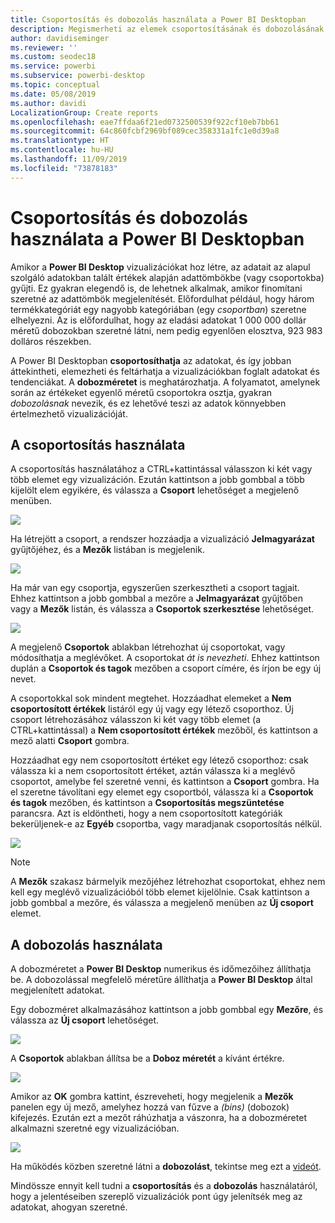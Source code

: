 ```yaml
---
title: Csoportosítás és dobozolás használata a Power BI Desktopban
description: Megismerheti az elemek csoportosításának és dobozolásának folyamatát a Power BI Desktopban
author: davidiseminger
ms.reviewer: ''
ms.custom: seodec18
ms.service: powerbi
ms.subservice: powerbi-desktop
ms.topic: conceptual
ms.date: 05/08/2019
ms.author: davidi
LocalizationGroup: Create reports
ms.openlocfilehash: eae7ffdaa6f21ed0732500539f922cf10eb7bb61
ms.sourcegitcommit: 64c860fcbf2969bf089cec358331a1fc1e0d39a8
ms.translationtype: HT
ms.contentlocale: hu-HU
ms.lasthandoff: 11/09/2019
ms.locfileid: "73878183"
---
```

# <a name="use-grouping-and-binning-in-power-bi-desktop"></a>Csoportosítás és dobozolás használata a Power BI Desktopban
Amikor a **Power BI Desktop** vizualizációkat hoz létre, az adatait az alapul szolgáló adatokban talált értékek alapján adattömbökbe (vagy csoportokba) gyűjti. Ez gyakran elegendő is, de lehetnek alkalmak, amikor finomítani szeretné az adattömbök megjelenítését. Előfordulhat például, hogy három termékkategóriát egy nagyobb kategóriában (egy *csoportban*) szeretne elhelyezni. Az is előfordulhat, hogy az eladási adatokat 1 000 000 dollár méretű dobozokban szeretné látni, nem pedig egyenlően elosztva, 923 983 dolláros részekben.

A Power BI Desktopban **csoportosíthatja** az adatokat, és így jobban áttekintheti, elemezheti és feltárhatja a vizualizációkban foglalt adatokat és tendenciákat. A **dobozméretet** is meghatározhatja. A folyamatot, amelynek során az értékeket egyenlő méretű csoportokra osztja, gyakran *dobozolásnak* nevezik, és ez lehetővé teszi az adatok könnyebben értelmezhető vizualizációját.

## <a name="using-grouping"></a>A csoportosítás használata
A csoportosítás használatához a CTRL+kattintással válasszon ki két vagy több elemet egy vizualizáción. Ezután kattintson a jobb gombbal a több kijelölt elem egyikére, és válassza a **Csoport** lehetőséget a megjelenő menüben.

![](media/desktop-grouping-and-binning/grouping-binning_1.png)

Ha létrejött a csoport, a rendszer hozzáadja a vizualizáció **Jelmagyarázat** gyűjtőjéhez, és a **Mezők** listában is megjelenik.

![](media/desktop-grouping-and-binning/grouping-binning_2.png)

Ha már van egy csoportja, egyszerűen szerkesztheti a csoport tagjait. Ehhez kattintson a jobb gombbal a mezőre a **Jelmagyarázat** gyűjtőben vagy a **Mezők** listán, és válassza a **Csoportok szerkesztése** lehetőséget.

![](media/desktop-grouping-and-binning/grouping-binning_3.png)

A megjelenő **Csoportok** ablakban létrehozhat új csoportokat, vagy módosíthatja a meglévőket. A csoportokat *át is nevezheti*. Ehhez kattintson duplán a **Csoportok és tagok** mezőben a csoport címére, és írjon be egy új nevet.

A csoportokkal sok mindent megtehet. Hozzáadhat elemeket a **Nem csoportosított értékek** listáról egy új vagy egy létező csoporthoz. Új csoport létrehozásához válasszon ki két vagy több elemet (a CTRL+kattintással) a **Nem csoportosított értékek** mezőből, és kattintson a mező alatti **Csoport** gombra.

Hozzáadhat egy nem csoportosított értéket egy létező csoporthoz: csak válassza ki a nem csoportosított értéket, aztán válassza ki a meglévő csoportot, amelybe fel szeretné venni, és kattintson a **Csoport** gombra. Ha el szeretne távolítani egy elemet egy csoportból, válassza ki a **Csoportok és tagok** mezőben, és kattintson a **Csoportosítás megszüntetése** parancsra. Azt is eldöntheti, hogy a nem csoportosított kategóriák bekerüljenek-e az **Egyéb** csoportba, vagy maradjanak csoportosítás nélkül.

![](media/desktop-grouping-and-binning/grouping-binning_4.png)

> [!NOTE]
> A **Mezők** szakasz bármelyik mezőjéhez létrehozhat csoportokat, ehhez nem kell egy meglévő vizualizációból több elemet kijelölnie. Csak kattintson a jobb gombbal a mezőre, és válassza a megjelenő menüben az **Új csoport** elemet.

## <a name="using-binning"></a>A dobozolás használata
A dobozméretet a **Power BI Desktop** numerikus és időmezőihez állíthatja be. A dobozolással megfelelő méretűre állíthatja a **Power BI Desktop** által megjelenített adatokat.

Egy dobozméret alkalmazásához kattintson a jobb gombbal egy **Mezőre**, és válassza az **Új csoport** lehetőséget.

![](media/desktop-grouping-and-binning/grouping-binning_5.png)

A **Csoportok** ablakban állítsa be a **Doboz méretét** a kívánt értékre.

![](media/desktop-grouping-and-binning/grouping-binning_6.png)

Amikor az **OK** gombra kattint, észreveheti, hogy megjelenik a **Mezők** panelen egy új mező, amelyhez hozzá van fűzve a *(bins)* (dobozok) kifejezés. Ezután ezt a mezőt ráhúzhatja a vászonra, ha a dobozméretet alkalmazni szeretné egy vizualizációban.

![](media/desktop-grouping-and-binning/grouping-binning_7.png)

Ha működés közben szeretné látni a **dobozolást**, tekintse meg ezt a [videót](https://www.youtube.com/watch?v=BRvdZSfO0DY).

Mindössze ennyit kell tudni a **csoportosítás** és a **dobozolás** használatáról, hogy a jelentéseiben szereplő vizualizációk pont úgy jelenítsék meg az adatokat, ahogyan szeretné.

